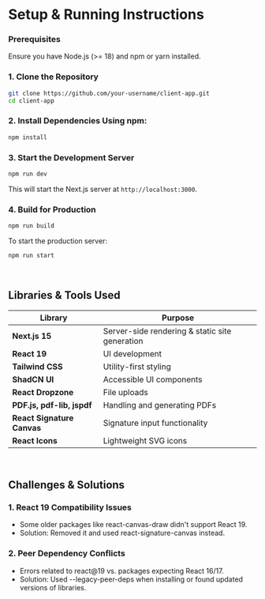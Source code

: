 # Setup & Running Instructions
### Prerequisites
Ensure you have Node.js (>= 18) and npm or yarn installed.

### 1️. Clone the Repository
```sh
git clone https://github.com/your-username/client-app.git
cd client-app
```
### 2. Install Dependencies Using npm:
```sh
npm install
```

### 3. Start the Development Server
```sh
npm run dev
```
This will start the Next.js server at ```http://localhost:3000```.

### 4. Build for Production
```sh
npm run build
```
To start the production server:
```sh
npm run start
```
<br/>

## Libraries & Tools Used

| Library                  | Purpose                                      |
|--------------------------|----------------------------------------------|
| **Next.js 15**           | Server-side rendering & static site generation |
| **React 19**             | UI development                              |
| **Tailwind CSS**         | Utility-first styling                       |
| **ShadCN UI**             | Accessible UI components                    |
| **React Dropzone**       | File uploads                                |
| **PDF.js, pdf-lib, jspdf** | Handling and generating PDFs               |
| **React Signature Canvas** | Signature input functionality              |
| **React  Icons**         | Lightweight SVG icons                       |

<br/>

## Challenges & Solutions
### 1. React 19 Compatibility Issues
* Some older packages like react-canvas-draw didn't support React 19.
* Solution: Removed it and used react-signature-canvas instead.

### 2. Peer Dependency Conflicts
* Errors related to react@19 vs. packages expecting React 16/17.
* Solution: Used --legacy-peer-deps when installing or found updated versions of libraries.